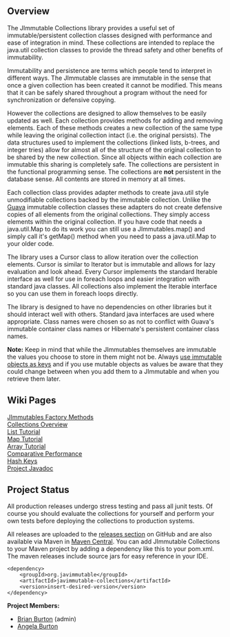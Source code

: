 Overview
---
The JImmutable Collections library provides a useful set of immutable/persistent collection classes designed with performance and ease of integration in mind.  These collections are intended to replace the java.util collection classes to provide the thread safety and other benefits of immutability.

Immutability and persistence are terms which people tend to interpret in different ways.  The JImmutable classes are immutable in the sense that once a given collection has been created it cannot be modified.  This means that it can be safely shared throughout a program without the need for synchronization or defensive copying.

However the collections are designed to allow themselves to be easily updated as well.  Each collection provides methods for adding and removing elements.  Each of these methods creates a new collection of the same type while leaving the original collection intact (i.e. the original persists).  The data structures used to implement the collections (linked lists, b-trees, and integer tries) allow for almost all of the structure of the original collection to be shared by the new collection.  Since all objects within each collection are immutable this sharing is completely safe.  The collections are persistent in the functional programming sense.  The collections are **not** persistent in the database sense.  All contents are stored in memory at all times.

Each collection class provides adapter methods to create java.util style unmodifiable collections backed by the immutable collection.  Unlike the [Guava](https://github.com/google/guava) immutable collection classes these adapters do not create defensive copies of all elements from the original collections.  They simply access elements within the original collection.  If you have code that needs a java.util.Map to do its work you can still use a JImmutables.map() and simply call it's getMap() method when you need to pass a java.util.Map to your older code.

The library uses a Cursor class to allow iteration over the collection elements.  Cursor is similar to Iterator but is immutable and allows for lazy evaluation and look ahead.  Every Cursor implements the standard Iterable interface as well for use in foreach loops and easier integration with standard java classes.  All collections also implement the Iterable interface so you can use them in foreach loops directly.

The library is designed to have no dependencies on other libraries but it should interact well with others.  Standard java interfaces are used where appropriate.  Class names were chosen so as not to conflict with Guava's immutable container class names or Hibernate's persistent container class names.

**Note:** Keep in mind that while the JImmutables themselves are immutable the values you choose to store in them might not be.  Always [use immutable objects as keys](https://github.com/brianburton/java-immutable-collections/wiki/Hash-Keys) and if you use mutable objects as values be aware that they could change between when you add them to a JImmutable and when you retrieve them later.

Wiki Pages
---

[JImmutables Factory Methods](https://github.com/brianburton/java-immutable-collections/wiki/JImmutables-Factory-Methods)  
[Collections Overview](https://github.com/brianburton/java-immutable-collections/wiki/Collections-Overview)  
[List Tutorial](https://github.com/brianburton/java-immutable-collections/wiki/List-Tutorial)  
[Map Tutorial](https://github.com/brianburton/java-immutable-collections/wiki/Map-Tutorial)  
[Array Tutorial](https://github.com/brianburton/java-immutable-collections/wiki/Array-Tutorial)  
[Comparative Performance](https://github.com/brianburton/java-immutable-collections/wiki/Comparative-Performance)  
[Hash Keys](https://github.com/brianburton/java-immutable-collections/wiki/Hash-Keys)  
[Project Javadoc](http://brianburton.github.io/java-immutable-collections/apidocs/index.html)  


Project Status
---
All production releases undergo stress testing and pass all junit tests.  Of course you should evaluate the collections for yourself and perform your own tests before deploying the collections to production systems.

All releases are uploaded to the [releases section](https://github.com/brianburton/java-immutable-collections/releases) on GitHub and are also available via Maven in [Maven Central](https://search.maven.org/#search%7Cgav%7C1%7Cg%3A%22org.javimmutable%22%20AND%20a%3A%22javimmutable-collections%22).  You can add JImmutable Collections to your Maven project by adding a dependency like this to your pom.xml.  The maven releases include source jars for easy reference in your IDE.

    <dependency>
        <groupId>org.javimmutable</groupId>
        <artifactId>javimmutable-collections</artifactId>
        <version>insert-desired-version</version>
    </dependency>

**Project Members:**  

- [Brian Burton](https://github.com/brianburton) (admin)
- [Angela Burton](https://github.com/anjbur)
